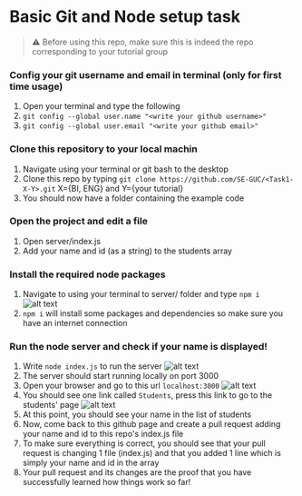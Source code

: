 # Basic Git and Node setup task

> :warning: Before using this repo, make sure this is indeed the repo corresponding to your tutorial group

### Config your git username and email in terminal (only for first time usage)
  1. Open your terminal and type the following 
  2. `git config --global user.name "<write your github username>"`
  3. `git config --global user.email "<write your github email>"`
  
  
### Clone this repository to your local machin
1. Navigate using your terminal or git bash to the desktop
2. Clone this repo by typing `git clone https://github.com/SE-GUC/<Task1-X-Y>.git` X={BI, ENG} and Y={your tutorial}
3. You should now have a folder containing the example code

### Open the project and edit a file
1. Open server/index.js
2. Add your name and id (as a string) to the students array

### Install the required node packages
1. Navigate to using your terminal to server/ folder and type `npm i`
![alt text](https://github.com/SE-GUC/Task1-BI-19/blob/master/screenshots/ss3.png)
2. `npm i` will install some packages and dependencies so make sure you have an internet connection


### Run the node server and check if your name is displayed!
1. Write `node index.js` to run the server
![alt text](https://github.com/SE-GUC/Task1-BI-19/blob/master/screenshots/ss4.png)
2. The server should start running locally on port 3000
3. Open your browser and go to this url `localhost:3000`
![alt text](https://github.com/SE-GUC/Task1-BI-19/blob/master/screenshots/ss5.png)
4. You should see one link called `Students`, press this link to go to the students' page
![alt text](https://github.com/SE-GUC/Task1-BI-19/blob/master/screenshots/ss6.png)
5. At this point, you should see your name in the list of students
6. Now, come back to this github page and create a pull request adding your name and id to this repo's index.js file
7. To make sure everything is correct, you should see that your pull request is changing 1 file (index.js) and that you added 1 line which is simply your name and id in the array
8. Your pull request and its changes are the proof that you have successfully learned how things work so far! 
